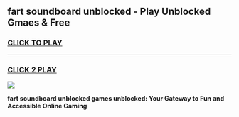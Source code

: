 
## fart soundboard unblocked - Play Unblocked Gmaes & Free
<h3>
<a href="https://news.freeplayer.one?title=fart_soundboard_unblocked&ref=23F">CLICK TO PLAY</a></h3>
<hr>

<h3>
<a href="https://news.freeplayer.one?title=fart_soundboard_unblocked&ref=23F">CLICK 2 PLAY</a>
  
</h3>

<a href="https://news.freeplayer.one?title=fart_soundboard_unblocked&ref=23F/"><img src="https://clearcache.store/games.png"></a>


**fart soundboard unblocked games unblocked: Your Gateway to Fun and Accessible Online Gaming**
